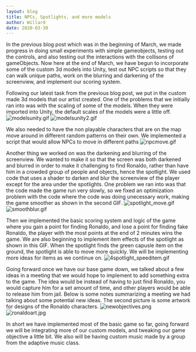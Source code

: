 ```yaml
---
layout: blog
title: NPCs, Spotlights, and more models
author: Willard
date: 2020-03-30
---
```


In the previous blog post which was in the beginning of March, we made progress in doing small experiments with simple gameobjects, testing out the controls, and also testing out the interactions with the collisons of gameObjects. Now here at the end of March, we have begun to incorporate some of the custom 3d models into Unity, test out NPC scripts so that they can walk unique paths, work on the blurring and darkening of the screenview, and implement our scoring system.


Following our latest task from the previous blog post, we put in the custom made 3d models that our artist created. One of the problems that we initially ran into was with the scaling of some of the models. When they were imported into Unity, the default scales of the models were a little off.
![modelsunity.gif]({{site.baseurl}}/assets/unity_screenshots/modelsunity.gif)
![modelsunity2.gif]({{site.baseurl}}/assets/unity_screenshots/modelsunity2.gif)

We also needed to have the non playable characters that are on the map move around in different random patterns on their own. We implemented a script that would allow NPCs to move in different paths
![npcmove.gif]({{site.baseurl}}/assets/unity_screenshots/npcmove.gif)

Another thing we worked on was the darkening and blurring of the screenview. We wanted to make it so that the screen was both darkened and blurred in order to make it challenging to find Ronaldo, rather than have him in a crowded group of people and objects, hence the spotlight. We used code that uses a shader to darken and blur the screenview of the player except for the area under the spotlights. One problem we ran into was that the code made the game run very slowly, so we fixed an optimization problem with the code where the code was doing unecessary work, making the game smoother as shown in the second GIF.
![spotlight_move.gif]({{site.baseurl}}/assets/unity_screenshots/spotlight_move.gif)
![smoothblur.gif]({{site.baseurl}}/assets/unity_screenshots/smoothblur.gif)

Then we implemented the basic scoring system and logic of the game where you gain a point for finding Ronaldo, and lose a point for finding fake Ronaldo, the player with the most points at the end of 2 minutes wins the game. We are also beginning to implement item effects of the spotlight as shown in this GIF. When the spotlight finds the green capusle item on the ground, the spotlight is able to move more quickly. We will be implementing more ideas for items as we continue on.
![4spotlight_speeditem.gif]({{site.baseurl}}/assets/unity_screenshots/4spotlight_speeditem.gif)

Going forward once we have our base game down, we talked about a few ideas in a meeting that we would hope to implement to add something extra to the game. The idea would be instead of having to just find Ronaldo, you would capture him for a set amount of time, and other players would be able to release him from jail. Below is some notes summarizing a meeting we had talking about some potential new ideas. The second picture is some artwork for designs of the Ronaldo characters. 
![newobjectives.png]({{site.baseurl}}/assets/unity_screenshots/newobjectives.png)
![ronaldoart.jpg]({{site.baseurl}}/assets/unity_screenshots/ronaldoart.jpg)

In short we have implemented most of the basic game so far, going forward we will be integrating more of our custom models, and tweaking our game objective a little bit. We also will be having custom music made by a group from the adaptive music class.

